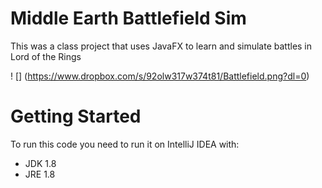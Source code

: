 # Middle Earth Battlefield Sim

This was a class project that uses JavaFX to learn and simulate battles in Lord of the Rings

! [] (https://www.dropbox.com/s/92olw317w374t81/Battlefield.png?dl=0)
# Getting Started
To run this code you need to run it on IntelliJ IDEA with:
- JDK 1.8
- JRE 1.8
